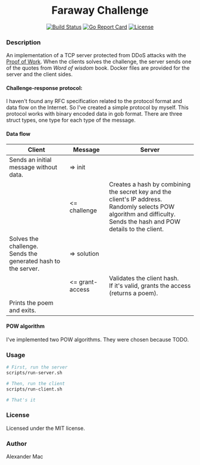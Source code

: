 <p align="center">
  <h1 align="center">Faraway Challenge</h1>
  <p align="center">
    <a href="https://github.com/alexandermac/faraway-chal/actions/workflows/ci.yml?query=branch%3Amaster"><img src="https://github.com/alexandermac/faraway-chal/actions/workflows/ci.yml/badge.svg" alt="Build Status"></a>
    <a href="https://goreportcard.com/report/github.com/alexandermac/faraway-chal"><img src="https://goreportcard.com/badge/github.com/alexandermac/faraway-chal" alt="Go Report Card"></a>
    <a href="LICENSE"><img src="https://img.shields.io/github/license/alexandermac/faraway-chal.svg" alt="License"></a>
  </p>
</p>

### Description

An implementation of a TCP server protected from DDoS attacks with the [Proof of Work](https://en.wikipedia.org/wiki/Proof_of_work).
When the clients solves the challenge, the server sends one of the quotes from _Word of wisdom_ book.
Docker files are provided for the server and the client sides.

#### Challenge-response protocol:

I haven't found any RFC specification related to the protocol format and data flow on the Internet. So I've created a simple protocol by myself. This protocol works with binary encoded data in gob format. There are three struct types, one type for each type of the message.

#### Data flow

| Client                                                       | Message         | Server                                                       |
| ------------------------------------------------------------ | --------------- | ------------------------------------------------------------ |
| Sends an initial message without data.                       | => init         |                                                              |
|                                                              | <= challenge    | Creates a hash by combining the secret key and the client's IP address.<br />Randomly selects POW algorithm and difficulty.<br />Sends the hash and POW details to the client. |
| Solves the challenge.<br />Sends the generated hash to the server. | => solution     |                                                              |
|                                                              | <= grant-access | Validates the client hash.<br />If it's valid, grants the access (returns a poem). |
| Prints the poem and exits.                                   |                 |                                                              |

#### POW algorithm
I've implemented two POW algorithms. They were chosen because TODO.

### Usage
```sh
# First, run the server
scripts/run-server.sh

# Then, run the client
scripts/run-client.sh

# That's it
```

### License
Licensed under the MIT license.

### Author
Alexander Mac
